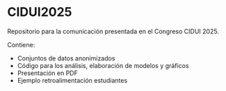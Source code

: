 # CIDUI2025

Repositorio para la comunicación presentada en el Congreso CIDUI 2025.

Contiene:

- Conjuntos de datos anonimizados
- Código para los análisis, elaboración de modelos y gráficos
- Presentación en PDF
- Ejemplo retroalimentación estudiantes
